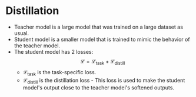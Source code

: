 # Distillation
- Teacher model is a large model that was trained on a large dataset as usual.
- Student model is a smaller model that is trained to mimic the behavior of the teacher model.
- The student model has 2 losses:
$$
\mathcal{L} = \mathcal{L}_\text{task} + \mathcal{L}_\text{distill}
$$
  - $\mathcal{L}_\text{task}$ is the task-specific loss.
  - $\mathcal{L}_\text{distill}$ is the distillation loss - This loss is used to make the student model's output close to the teacher model's softened outputs.
